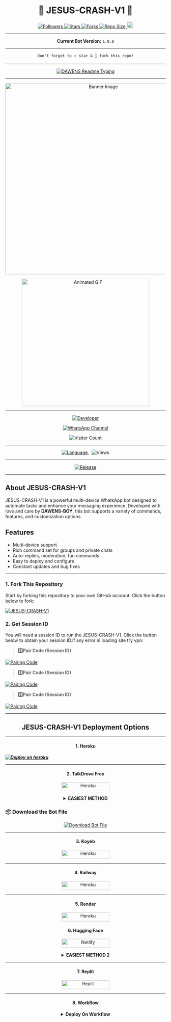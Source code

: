 <p align="center">
  <h1 align="center">💫 JESUS-CRASH-V1 💫</h1>
</p>

<p align="center">
  <a href="https://github.com/DAWENS-BOY96/followers">
    <img title="Followers" src="https://img.shields.io/github/followers/dawens8?color=blue&style=flat-square" />
  </a>
  <a href="https://github.com/dawens8/JESUS-CRASH-V1/stargazers/">
    <img title="Stars" src="https://img.shields.io/github/stars/dawens8/JESUS-CRASH-V1?color=blue&style=flat-square" />
  </a>
  <a href="https://github.com/dawens8/JESUS-CRASH-V1/network/members">
    <img title="Forks" src="https://img.shields.io/github/forks/dawens8/JESUS-CRASH-V1?color=blue&style=flat-square" />
  </a>
  <a href="https://github.com/dawens8/JESUS-CRASH-V1/">
    <img title="Repo Size" src="https://img.shields.io/github/repo-size/dawens8/JESUS-CRASH-V1?style=flat-square&color=green" />
  </a>
  <a href="https://github.com/dawens8/JESUS-CRASH-V1/graphs/commit-activity">
    <img height="20" src="https://img.shields.io/badge/Maintained-Yes-green.svg" />
  </a>
</p>

---

<p align="center">
  <strong>Current Bot Version:</strong> <code>1.0.0</code>
</p>

---

<p align="center">
  <code>Don't forget to ⭐ star & 🍴 fork this repo!</code>
</p>

---

<p align="center">
  <a href="https://github.com/dawens8">
    <img src="http://readme-typing-svg.herokuapp.com?color=blue&center=true&vCenter=true&multiline=false&lines=jesus-crash-v1+MultiDevice;Developed+by+DAWENS-BOY;Give+star+and+fork+this+Repo+bro+🌟" alt="DAWENS Readme Typing" />
  </a>
</p>

---

<p align="center">
  <img src="https://files.catbox.moe/fuoqii.png" alt="Banner Image" width="600" />
</p>

<p align="center">
  <img src="https://i.imgur.com/LyHic3i.gif" alt="Animated GIF" width="400" />
</p>

---

<p align="center">
  <a href="https://github.com/DAWENS-BOY96">
    <img title="Developer" src="https://img.shields.io/badge/Author-DAWENS%20BOY0-397604.svg?style=for-the-badge&logo=github" />
  </a>
</p>

<div align="center">
  <a href="https://whatsapp.com/channel/0029Vb4a985InlqSS0l3ro3c#N7Mti4kjHnOwhF8PLajt4KvJt_dNPPAeNjgLaszm3po">
    <img src="https://img.shields.io/badge/Join-WhatsApp%20Channel-FF00F8?style=for-the-badge&logo=whatsapp" alt="WhatsApp Channel" />
  </a>
</div>

<p align="center">
  <img src="https://profile-counter.glitch.me/JESUS-CRASH-V1/count.svg" alt="Visitor Count" />
</p>

---

<p align="center">
  <a href="https://github.com/dawens8/JESUS-CRASH-V1">
    <img title="Language" src="https://img.shields.io/static/v1?label=Language&message=English&style=flat-square&color=darkpink" />
  </a>
  &nbsp;
  <img src="https://komarev.com/ghpvc/?username=jesus-crash-v1&label=VIEWS&style=flat-square&color=blue" alt="Views" />
</p>

---

<p align="center">
  <a href="https://github.com/dawens8/JESUS-CRASH-V1/releases/tag/v2.0-beta">
    <img title="Release" src="https://img.shields.io/badge/Release-beta%20v2.0-darkcyan.svg?style=for-the-badge&logo=appveyor" />
  </a>
</p>

---

## About JESUS-CRASH-V1

JESUS-CRASH-V1 is a powerful multi-device WhatsApp bot designed to automate tasks and enhance your messaging experience. Developed with love and care by **DAWENS-BOY**, this bot supports a variety of commands, features, and customization options.

## Features

- Multi-device support  
- Rich command set for groups and private chats  
- Auto-replies, moderation, fun commands  
- Easy to deploy and configure  
- Constant updates and bug fixes


***

### 1. Fork This Repository

Start by forking this repository to your own GitHub account. Click the button below to fork:

  <a href="https://github.com/dawens8/JESUS-CRASH-V1/fork"><img title="JESUS-CRASH-V1" src="https://img.shields.io/badge/FORK-JESUS-CRASH-V1h?color=blue&style=for-the-badge&logo=stackshare"></a>
  
### 2. Get Session ID 

You will need a session ID to run the JESUS-CRASH-V1. Click the button below to obtain your session ID.if any error in loading site try vpn:

> **3️⃣Pair Code (Session ID)**

<a href='https://sessions-jesus-crash-l50y.onrender.com' target="_blank">
  <img alt='Pairing Code' src='https://img.shields.io/badge/Get%20Pairing%20Code-blue?style=for-the-badge&logo=opencv&logoColor=black'/>
</a>
<br> 

> **1️⃣Pair Code (Session ID)**

<a href='https://sessions-jesus-crash.onrender.com' target="_blank">
  <img alt='Pairing Code' src='https://img.shields.io/badge/Get%20Pairing%20Code-blue?style=for-the-badge&logo=opencv&logoColor=black'/>
</a>
<br> 

> **2️⃣Pair Code (Session ID)**

<a href='https://sessions-jesus.onrender.com' target="_blank">
  <img alt='Pairing Code' src='https://img.shields.io/badge/Get%20Pairing%20Code-orange?style=for-the-badge&logo=opencv&logoColor=black'/>
</a>
<br> 

---

<h2 align="center">JESUS-CRASH-V1 Deployment Options</h2>

---

<h4 align="center">1. Heroku</h4>
<p style="text-align: center; font-size: 1.2em;">


***[![Deploy on heroku](https://www.herokucdn.com/deploy/button.svg)](https://jesus-DAWENS-BOY96.vercel.app)***

----------

<h4 align="center">2. TalkDrove Free</h4>
<p style="text-align: center; font-size: 1.2em;">
  
<p align="center">
<a href='https://talkdrove.com/dawens8/JESUS-CRASH-V1' target="_blank"><img alt='Heroku' src='https://img.shields.io/badge/-TalkDrove ‎Deploy-6971FF?style=for-the-badge&logo=Github&logoColor=white'/< width=150 height=28/p></a>
  
<details>
  
<b><strong><summary align="center" style="color: Yello;">EASIEST METHOD</summary></strong></b>
<p style="text-align: center; font-size: 1.2em;">
 

<h3 align="center"> HOW TO DEPLOY ON TALKDROVE</h3>
<h6 align-"center">
Create Account Here:

https://host.talkdrove.com/

Then Login
Claim 10 coins in wallet section
Locate where to deploy your bot
You will see a dashboard of bots listed 


Click next , next
Until you see JESUS-CRASH-V1
Then click on it

You will be asked to fill in some stuffs like your session Id , and other stuffs on how you want your bot to be ( bot settings ) , it's not hard I added examples


Get session I'd here:

[https://jesus-crash-v1-session-id.onrender.com]

After you're done filling it
Click deploy button 

If you can't see any deploy button , switch the website to dark mode 

It will show

That's all bot connected

`DAWENS TECH`</h6>
</details>


### 📦 Download the Bot File

<p align="center">
  <a href="https://github.com/dawens8/JESUS-CRASH-V1/archive/refs/heads/main.zip">
    <img src="https://img.shields.io/badge/Download%20Bot-file-FF009D?style=for-the-badge&logo=github&logoColor=white" alt="Download Bot File" />
  </a>
</p>


--------------


<h4 align="center">3. Koyeb</h4>
<p style="text-align: center; font-size: 1.2em;">


<p align="center">
<a href='https://app.koyeb.com/services/deploy?type=git&repository=dawens8/JESUS-CRASH-V1&ports=3000&env[PREFIX]=.&env[SESSION_ID]=&env[ALWAYS_ONLINE]=false&env[MODE]=public&env[AUTO_STATUS_MSG]=Seen%20status%20by%20jesus-crash-v1&env[AUTO_STATUS_REPLY]=false&env[AUTO_STATUS_SEEN]=true&env[AUTO_TYPING]=false&env[ANTI_LINK]=true&env[AUTO_REACT]=false&env[READ_MESSAGE]=false' target="_blank"><img alt='Heroku' src='https://img.shields.io/badge/-koyeb ‎ deploy-FF009D?style=for-the-badge&logo=koyeb&logoColor=white'/< width=150 height=28/p></a>

-----
<h4 align="center">4. Railway</h4>
<p style="text-align: center; font-size: 1.2em;">

<p align="center">
<a href='https://railway.app/new' target="_blank"><img alt='Heroku' src='https://img.shields.io/badge/-railway deploy-FF8700?style=for-the-badge&logo=railway&logoColor=white'/< width=150 height=28/p></a>

-----

<h4 align="center">5. Render</h4>
<p style="text-align: center; font-size: 1.2em;">
  
<p align="center">
<a href='https://dashboard.render.com/web/new' target="_blank"><img alt='Heroku' src='https://img.shields.io/badge/-Render deploy-black?style=for-the-badge&logo=render&logoColot=white'/< width=150 height=28/p></a>


<h4 align="center">6. Hugging Face</h4>
<p style="text-align: center; font-size: 1.2em;">
  
<p align="center">
  <a href="https://app.netlify.com/" target="_blank">
    <img alt="Netlify" src="https://img.shields.io/badge/-Netlify%20Deploy-CC00FF?style=for-the-badge&logo=netlify&logoColor=white" width="150" height="28"/>
  </a>
</p>

<details>
  
<b><strong><summary align="center" style="color: Yello;">EASIEST METHOD 2</summary></strong></b>
<p style="text-align: center; font-size: 1.2em;">
 

<h3 align="center"> HOW TO DEPLOY ON HUGGING FACE</h3>
<h6 align-"center">
*💫 Deploy JESUS-CRASH-V1 On Hugging Face For Free !*

`Specs :`
- v2 CPU
- 16GB RAM

> `Steps to deploy`

`Step 1`
1. Go to hugginface.co/join and create an account and verify your email too.

`Step 2`
1. Go to https://huggingface.co/spaces/dawens8/JESUS-CRASH-V1

2. Tap on *three dots* _(as shown in image)_

3. Tap on *duplicate space* _(as shown in image)_

`Step 3`
1. Fill your details, e.g., Session ID, Bot Name, owner number etc...

2. Tap on *duplicate space shown below*

```After that wait 10 seconds & your have deployed it successfuly  for free 24/7```

> CREDITS DAWENS🎐

*POWERED By DAWENS & INCONNU BOY*</h6>

</details>

--------------


<h4 align="center">7. Replit</h4>
<p style="text-align: center; font-size: 1.2em;">

<p align="center">
<a href='https://replit.com/~' target="_blank"><img alt='Replit' src='https://img.shields.io/badge/-Replit Deploy-1976D2?style=for-the-badge&logo=replit&logoColor=white'/< width=150 height=28/p></a> </a>

 --------
 <h4 align="center">8. Workflow</h4>
<p style="text-align: center; font-size: 1.2em;">


<details>

<b><strong><summary align="center" style="color: Yello;">Deploy On Workflow</summary></strong></b>
<p style="text-align: center; font-size: 1.2em;">
 
<h8>Copy the workflow codes and then frok the repo edit config add session id then save and now click on repo action tag then click on start new workflow then paste workflow codes name them deploy and save the file</h8>
<h3 align-"center"> Important</h3>
<h6 align-"center">Attention! We do not take responsibility if your github account is suspended through this Deploy method, I advise you not to use this workflow deploy method in the latest github accounts, github accounts created a year or more ago have not received the risk of suspension so far, this works It will only be done for 6 hours, you need to update the code to reactivate it.</h6>



## ⚙️ WORKFLOWS

```.github/workflows/deploy.yml```

```WORKFLOWS
name: Node.js CI

on:
  push:
    branches:
      - main
  pull_request:
    branches:
      - main

jobs:
  build:
    runs-on: ubuntu-latest

    strategy:
      matrix:
        node-version: [20.x]

    steps:
      - name: Checkout repository
        uses: actions/checkout@v3

      - name: Set up Node.js
        uses: actions/setup-node@v3
        with:
          node-version: ${{ matrix.node-version }}

      - name: Install dependencies
        run: npm install

      - name: Start application
        run: npm start
```



## 👑 PROJECT OWNER

**Hi dear friends!**  
If you need any help, you can contact me via WhatsApp.  
_It's me, **Dawens Boy** ࿐➺_

[![Contact on WhatsApp](https://img.shields.io/badge/Chat%20on-WhatsApp-25D366?style=for-the-badge&logo=whatsapp&logoColor=white)](https://wa.me/50942241547?text=*ʜɪɪ+dawens+boy+ɪ+ɴᴇᴇᴅ+ʜᴇʟᴘ!.+ɪ+ᴍᴇssᴀɢᴇᴅ+ʏᴏᴜ+ғʀᴏᴍ+JESUS+CRASH+V1+ʀᴇᴘᴏ!!*)

<img src="https://i.imgur.com/LyHic3i.gif" width="320"/>

---

## 🪀 WHATSAPP CHANNEL

📰 Stay updated with the latest versions and features of **JESUS-CRASH-V1**  
Join our **official WhatsApp Channel**:

[![Join WhatsApp Channel](https://img.shields.io/badge/JOIN-WHATSAPP%20CHANNEL-25D366?style=for-the-badge&logo=whatsapp)](https://whatsapp.com/channel/0029VbCHd5V1dAw132PB7M1B)

---

## 🪀 WHATSAPP GROUP

💬 Talk to the community, report bugs, and get help!

[![Join WhatsApp Group](https://img.shields.io/badge/JOIN-WHATSAPP%20GROUP-25D366?style=for-the-badge&logo=whatsapp)](https://chat.whatsapp.com/K7i0cqEZ0MrGqVP77CpFcP)

---

## 🙏 THANKS TO:

<a href="https://github.com/INCONNU-BOY"><img src="https://files.catbox.moe/e1k73u.jpg" width="200" height="200" alt="INCONNU BOY"/></a>

**Special thanks to INCONNU BOY**  
_For contributions, ideas, and endless support._ 🖤

---

## ⚠️ REMINDER

> **DISCLAIMER**  
> - This bot is not affiliated with **WhatsApp Inc.**  
> - Misuse may result in **account ban** — you are responsible for your own use.  
> - I do **not take any responsibility** for bans, misuse, or abuse of this bot.

---

## ℹ️ NOTICE

> ❌ **NOT FOR SALE**  
> Do not remove credits or obfuscate source codes without permission.  
> Please give credit if you use or reupload anything.  
> Wishing you a successful development experience!

---

## ⚠️ DISCLAIMER

### ❗ DON'T COPY OR RE-UPLOAD WITHOUT PERMISSION ❗

